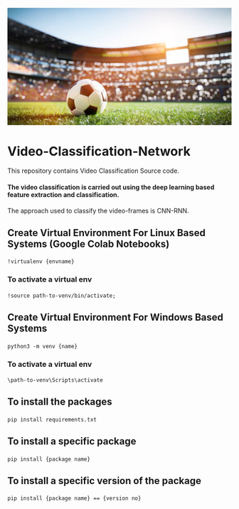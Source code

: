 ![football](https://github.com/nbeeeel/Video-Classification-Network/blob/main/img/istockphoto-1312143573-612x612.jpg)

# Video-Classification-Network
This repository contains Video Classification Source code. 
</br>
#### The video classification is carried out using the deep learning based feature extraction and classification. 
The approach used to classify the video-frames is CNN-RNN. 

## Create Virtual Environment For Linux Based Systems (Google Colab Notebooks)

`!virtualenv {envname}`
### To activate a virtual env 
`!source path-to-venv/bin/activate;`


## Create Virtual Environment For Windows Based Systems 
`python3 -m venv {name}`

### To activate a virtual env
`\path-to-venv\Scripts\activate`

## To install the packages
`pip install requirements.txt`

## To install a specific package
`pip install {package name}`

## To install a specific version of the package
`pip install {package name} == {version no}`



  
